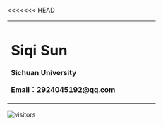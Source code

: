 <<<<<<< HEAD
<table border="0">
  <tr>
    <td width="75%">
      <h1>Siqi Sun</h1>
      <p><b>Sichuan University</b></p>
      <p><b>Email：2924045192@qq.com</b></p>
    </td>
  </tr>
</table>

<!-- ![Github Stats](https://github-readme-stats.vercel.app/api?username=sunsiqi26&show_icons=true&theme=dark&count_private=true)
![Most Used Languages](https://github-readme-stats.vercel.app/api/top-langs/?username=sunsiqi26&theme=dark&layout=compact) -->
![visitors](https://visitor-badge.glitch.me/badge?page_id=sunsiqi26.sunsiqi26&left_color=green&right_color=red)
